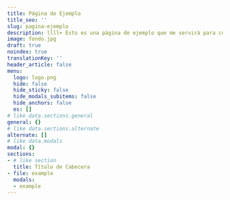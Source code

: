 ```yaml
---
title: Página de Ejemplo
title_seo: ''
slug: pagina-ejemplo
description: llll➤ Ésto es una página de ejemplo que me servirá para copiar y pegar valores ✅ by lorensansol.
image: fondo.jpg
draft: true
noindex: true
translationKey: ''
header_article: false
menu:
  logo: logo.png
  hide: false
  hide_sticky: false
  hide_modals_subitems: false
  hide_anchors: false
  es: []
# like data.sections.general
general: {}
# like data.sections.alternate
alternate: []
# like data.modals
modal: {}
sections:
- # like section
  title: Título de Cabecera
- file: example
  modals:
  - example
---
```

